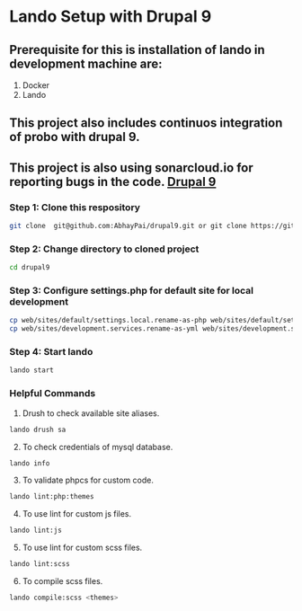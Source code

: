 # Lando Setup with Drupal 9

## Prerequisite for this is installation of lando in development machine are:
1. Docker
2. Lando

## This project also includes continuos integration of probo with drupal 9.

## This project is also using sonarcloud.io for reporting bugs in the code. [Drupal 9](https://sonarcloud.io/dashboard?id=AbhayPai_drupal9)

### Step 1: Clone this respository
```sh
git clone  git@github.com:AbhayPai/drupal9.git or git clone https://github.com/AbhayPai/drupal9.git
```

### Step 2: Change directory to cloned project
```sh
cd drupal9
```

### Step 3: Configure settings.php for default site for local development
```sh
cp web/sites/default/settings.local.rename-as-php web/sites/default/settings.local.php && \
cp web/sites/development.services.rename-as-yml web/sites/development.services.yml
```

### Step 4: Start lando
```sh
lando start
```

### Helpful Commands

1. Drush to check available site aliases.
```sh
lando drush sa
```

2. To check credentials of mysql database.
```sh
lando info

```
3. To validate phpcs for custom code.
```sh
lando lint:php:themes
```

4. To use lint for custom js files.
```sh
lando lint:js
```

5. To use lint for custom scss files.
```sh
lando lint:scss
```

6. To compile scss files.
```sh
lando compile:scss <themes>
```
